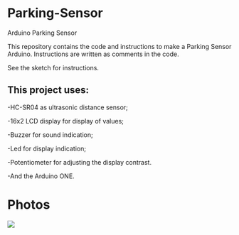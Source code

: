 # Parking-Sensor
Arduino Parking Sensor

This repository contains the code and instructions to make a Parking Sensor Arduino. 
Instructions are written as comments in the code.

See the sketch for instructions.

## This project uses:
-HC-SR04 as ultrasonic distance sensor;

-16x2 LCD display for display of values;

-Buzzer for sound indication;

-Led for display indication;

-Potentiometer for adjusting the display contrast.

-And the Arduino ONE.

# Photos

<img src="https://i.imgur.com/iZYT0Cy.png"/>
